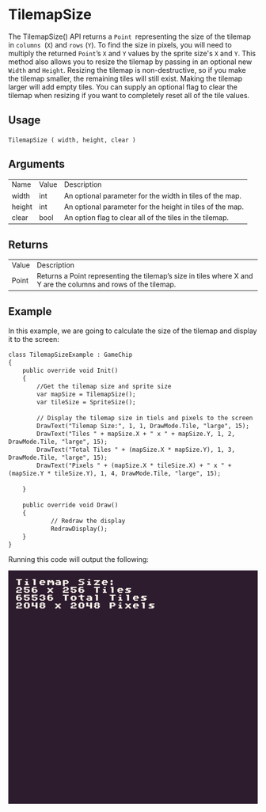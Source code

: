 # TilemapSize

The TilemapSize() API returns a `Point `representing the size of the tilemap in `columns `(`X`) and `rows` (`Y`). To find the size in pixels, you will need to multiply the returned `Point`’s `X` and `Y` values by the sprite size's `X` and `Y`. This method also allows you to resize the tilemap by passing in an optional new `Width` and `Height`. Resizing the tilemap is non-destructive, so if you make the tilemap smaller, the remaining tiles will still exist. Making the tilemap larger will add empty tiles. You can supply an optional flag to clear the tilemap when resizing if you want to completely reset all of the tile values.

## Usage

`TilemapSize ( width, height, clear )`

## Arguments

<table>
  <tr>
    <td>Name</td>
    <td>Value</td>
    <td>Description</td>
  </tr>
  <tr>
    <td>width</td>
    <td>int</td>
    <td>An optional parameter for the width in tiles of the map.</td>
  </tr>
  <tr>
    <td>height</td>
    <td>int</td>
    <td>An optional parameter for the height in tiles of the map.</td>
  </tr>
  <tr>
    <td>clear</td>
    <td>bool</td>
    <td>An option flag to clear all of the tiles in the tilemap.</td>
  </tr>
</table>


## Returns

<table>
  <tr>
    <td>Value</td>
    <td>Description</td>
  </tr>
  <tr>
    <td>Point</td>
    <td>Returns a Point representing the tilemap’s size in tiles where X and Y are the columns and rows of the tilemap.</td>
  </tr>
</table>


## Example

In this example, we are going to calculate the size of the tilemap and display it to the screen:

    class TilemapSizeExample : GameChip
    {
        public override void Init()
        {
            //Get the tilemap size and sprite size
            var mapSize = TilemapSize();
            var tileSize = SpriteSize();

            // Display the tilemap size in tiels and pixels to the screen
            DrawText("Tilemap Size:", 1, 1, DrawMode.Tile, "large", 15);
            DrawText("Tiles " + mapSize.X + " x " + mapSize.Y, 1, 2, DrawMode.Tile, "large", 15);
            DrawText("Total Tiles " + (mapSize.X * mapSize.Y), 1, 3, DrawMode.Tile, "large", 15);
            DrawText("Pixels " + (mapSize.X * tileSize.X) + " x " + (mapSize.Y * tileSize.Y), 1, 4, DrawMode.Tile, "large", 15);

        }

        public override void Draw()
        { 
                // Redraw the display
                RedrawDisplay();
        }
    }

Running this code will output the following:

<p style="text-align:center"><img src="images/TilemapSizeOutput_image_0.png" /></p>


